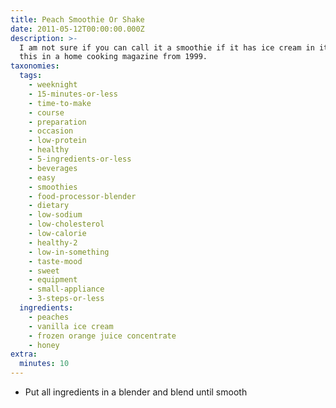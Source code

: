 ```yaml
---
title: Peach Smoothie Or Shake
date: 2011-05-12T00:00:00.000Z
description: >-
  I am not sure if you can call it a smoothie if it has ice cream in it. i found
  this in a home cooking magazine from 1999.
taxonomies:
  tags:
    - weeknight
    - 15-minutes-or-less
    - time-to-make
    - course
    - preparation
    - occasion
    - low-protein
    - healthy
    - 5-ingredients-or-less
    - beverages
    - easy
    - smoothies
    - food-processor-blender
    - dietary
    - low-sodium
    - low-cholesterol
    - low-calorie
    - healthy-2
    - low-in-something
    - taste-mood
    - sweet
    - equipment
    - small-appliance
    - 3-steps-or-less
  ingredients:
    - peaches
    - vanilla ice cream
    - frozen orange juice concentrate
    - honey
extra:
  minutes: 10
---
```

 - Put all ingredients in a blender and blend until smooth
